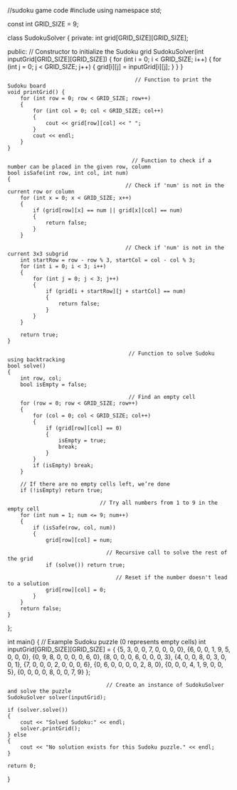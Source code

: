 //sudoku game code
#include <iostream>
using namespace std;

const int GRID_SIZE = 9;

class SudokuSolver 
{
private:
    int grid[GRID_SIZE][GRID_SIZE];

public:
                                             // Constructor to initialize the Sudoku grid
    SudokuSolver(int inputGrid[GRID_SIZE][GRID_SIZE]) 
    {
        for (int i = 0; i < GRID_SIZE; i++)
        {
            for (int j = 0; j < GRID_SIZE; j++)
            {
                grid[i][j] = inputGrid[i][j];
            }
        }
    }

                                            // Function to print the Sudoku board
    void printGrid() {
        for (int row = 0; row < GRID_SIZE; row++)
        {
            for (int col = 0; col < GRID_SIZE; col++) 
            {
                cout << grid[row][col] << " ";
            }
            cout << endl;
        }
    }

                                           // Function to check if a number can be placed in the given row, column
    bool isSafe(int row, int col, int num) 
    {
                                         // Check if 'num' is not in the current row or column
        for (int x = 0; x < GRID_SIZE; x++)
        {
            if (grid[row][x] == num || grid[x][col] == num) 
            {
                return false;
            }
        }

                                         // Check if 'num' is not in the current 3x3 subgrid
        int startRow = row - row % 3, startCol = col - col % 3;
        for (int i = 0; i < 3; i++)
        {
            for (int j = 0; j < 3; j++) 
            {
                if (grid[i + startRow][j + startCol] == num)
                {
                    return false;
                }
            }
        }

        return true;
    }

                                          // Function to solve Sudoku using backtracking
    bool solve()
    {
        int row, col;
        bool isEmpty = false;

                                          // Find an empty cell
        for (row = 0; row < GRID_SIZE; row++)
        {
            for (col = 0; col < GRID_SIZE; col++) 
            {
                if (grid[row][col] == 0) 
                {
                    isEmpty = true;
                    break;
                }
            }
            if (isEmpty) break;
        }

        // If there are no empty cells left, we’re done
        if (!isEmpty) return true;

                                 // Try all numbers from 1 to 9 in the empty cell
        for (int num = 1; num <= 9; num++) 
        {
            if (isSafe(row, col, num)) 
            {
                grid[row][col] = num;

                                   // Recursive call to solve the rest of the grid
                if (solve()) return true;

                                      // Reset if the number doesn't lead to a solution
                grid[row][col] = 0;
            }
        }
        return false;
    }
};

int main() {
                                     // Example Sudoku puzzle (0 represents empty cells)
    int inputGrid[GRID_SIZE][GRID_SIZE] = {
        {5, 3, 0, 0, 7, 0, 0, 0, 0},
        {6, 0, 0, 1, 9, 5, 0, 0, 0},
        {0, 9, 8, 0, 0, 0, 0, 6, 0},
        {8, 0, 0, 0, 6, 0, 0, 0, 3},
        {4, 0, 0, 8, 0, 3, 0, 0, 1},
        {7, 0, 0, 0, 2, 0, 0, 0, 6},
        {0, 6, 0, 0, 0, 0, 2, 8, 0},
        {0, 0, 0, 4, 1, 9, 0, 0, 5},
        {0, 0, 0, 0, 8, 0, 0, 7, 9}
    };

                                   // Create an instance of SudokuSolver and solve the puzzle
    SudokuSolver solver(inputGrid);

    if (solver.solve()) 
    {
        cout << "Solved Sudoku:" << endl;
        solver.printGrid();
    } else 
    {
        cout << "No solution exists for this Sudoku puzzle." << endl;
    }

    return 0;
}
